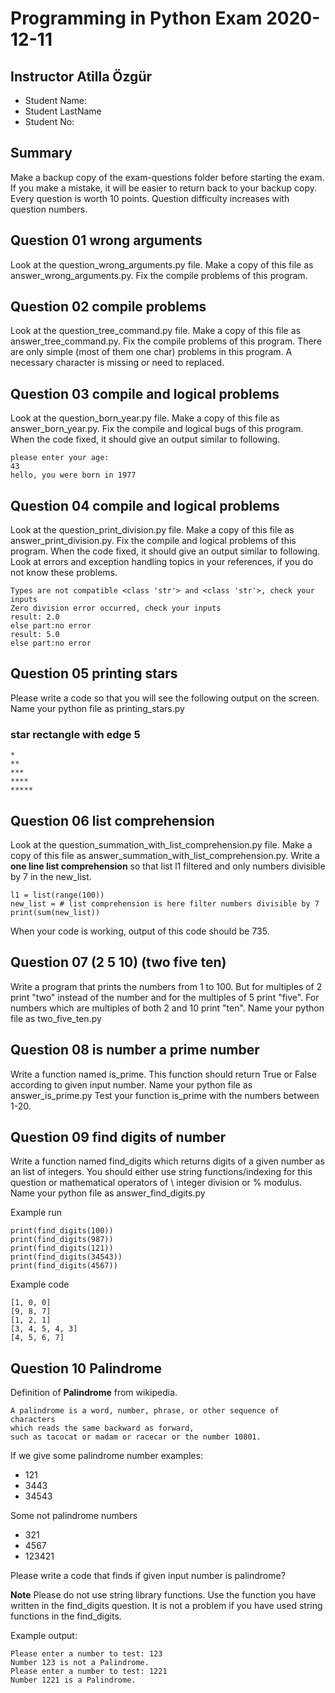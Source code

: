# Programming in Python Exam 2020-12-11

## Instructor Atilla Özgür

- Student Name: 
- Student LastName
- Student No:

## Summary

Make a backup copy of the exam-questions folder before starting the exam.
If you make a mistake, it will be easier to return back to your backup copy.
Every question is worth 10 points.
Question difficulty increases with question numbers.


## Question 01 wrong arguments

Look at the question_wrong_arguments.py file.
Make a copy  of this file as answer_wrong_arguments.py.
Fix the compile problems of this program.

## Question 02 compile problems

Look at the question_tree_command.py file.
Make a copy  of this file as answer_tree_command.py.
Fix the compile problems of this program.
There are only simple (most of them one char) problems in this program.
A necessary character is missing or need to replaced.

## Question 03 compile and logical problems

Look at the question_born_year.py file.
Make a copy  of this file as answer_born_year.py.
Fix the compile and logical bugs of this program.
When the code fixed, it should give an output similar to following.


	please enter your age:
	43
	hello, you were born in 1977

## Question 04 compile and logical problems

Look at the question_print_division.py file.
Make a copy  of this file as answer_print_division.py.
Fix the compile and logical problems of this program.
When the code fixed, it should give an output similar to following.
Look at errors and exception handling topics in your references, if you do not know these problems.

	Types are not compatible <class 'str'> and <class 'str'>, check your inputs
	Zero division error occurred, check your inputs
	result: 2.0
	else part:no error
	result: 5.0
	else part:no error


## Question 05 printing stars

Please write a code so that you will see the following output on the screen.
Name your python file as printing_stars.py

### star rectangle with edge 5 

	*
	**
	***
	****
	*****


## Question 06 list comprehension

Look at the question_summation_with_list_comprehension.py file.
Make a copy  of this file as answer_summation_with_list_comprehension.py.
Write a **one line list comprehension** so that list l1 filtered and only numbers divisible by 7 in the new_list.


	l1 = list(range(100))
	new_list = # list comprehension is here filter numbers divisible by 7
	print(sum(new_list))


When your code is working, output of this code should be 735.




## Question 07 (2 5 10) (two five ten)

Write a program that prints the numbers from 1 to 100. 
But for multiples of 2 print "two" instead of the number and for the multiples of 5 print "five". 
For numbers which are multiples of both 2 and 10 print "ten".
Name your python file as two_five_ten.py




## Question 08 is number a prime number

Write a function named is_prime. This function should return True or False according to given input number.
Name your python file as answer_is_prime.py
Test your function is_prime with the numbers between 1-20.


## Question 09 find digits of number
Write a function named find_digits which returns digits of a given number as an list of integers.
You should either use string functions/indexing for this question or mathematical operators of \\ integer division or % modulus.
Name your python file as answer_find_digits.py


Example run

	print(find_digits(100))
	print(find_digits(987))
	print(find_digits(121))
	print(find_digits(34543))
	print(find_digits(4567))

Example code

	[1, 0, 0]
	[9, 8, 7]
	[1, 2, 1]
	[3, 4, 5, 4, 3]
	[4, 5, 6, 7]



## Question 10 Palindrome

Definition of **Palindrome** from wikipedia.

    A palindrome is a word, number, phrase, or other sequence of characters 
    which reads the same backward as forward, 
    such as tacocat or madam or racecar or the number 10801. 

If we give some palindrome number examples:

- 121
- 3443 
- 34543

Some not palindrome numbers

- 321
- 4567 
- 123421

Please write a code that finds if given input number is palindrome?


**Note** Please do not use string library functions.
Use the function you have written in the find_digits question.
It is not a problem if you have used string functions in the find_digits.

Example output: 

	Please enter a number to test: 123
	Number 123 is not a Palindrome.
	Please enter a number to test: 1221
	Number 1221 is a Palindrome.

